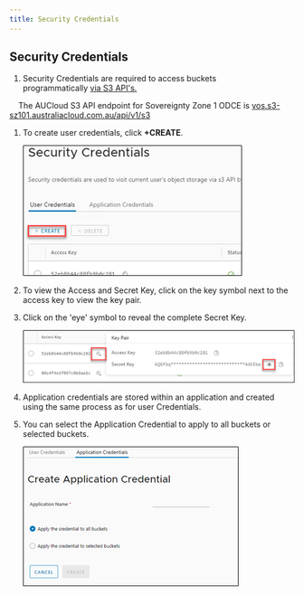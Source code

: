 ```yaml
---
title: Security Credentials
---
```


## Security Credentials

1. Security Credentials are required to access buckets programmatically [via S3 API's.](./accessing_buckets_from_a_browser.md)

    The AUCloud S3 API endpoint for Sovereignty Zone 1 ODCE is [vos.s3-sz101.australiacloud.com.au/api/v1/s3](https://vos.s3-sz101.australiacloud.com.au/api/v1/s3)

1. To create user credentials, click **+CREATE**.

    ![001.png](./assets/security_credentials.png)

1. To view the Access and Secret Key, click on the key symbol next to the access key to view the key pair.

1. Click on the 'eye' symbol to reveal the complete Secret Key.

    ![002.png](./assets/security_credentials2.png)

1. Application credentials are stored within an application and created using the same process as for user Credentials.

1. You can select the Application Credential to apply to all buckets or selected buckets.

    ![003.png](./assets/security_credentials3.png)
